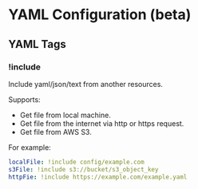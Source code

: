 # YAML Configuration (beta)

## YAML Tags

### !include

Include yaml/json/text from another resources.

Supports:

- Get file from local machine.
- Get file from the internet via http or https request.
- Get file from AWS S3.

For example:

```yaml
localFile: !include config/example.com
s3File: !include s3://bucket/s3_object_key
httpFie: !include https://example.com/example.yaml
```
